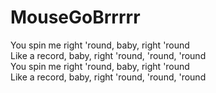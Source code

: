 # MouseGoBrrrrr  

You spin me right 'round, baby, right 'round  
Like a record, baby, right 'round, 'round, 'round  
You spin me right 'round, baby, right 'round  
Like a record, baby, right 'round, 'round, 'round  
